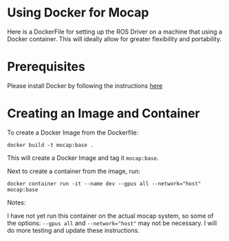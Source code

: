 # Using Docker for Mocap

Here is a DockerFile for setting up the ROS Driver on a machine that using a Docker container.
This will ideally allow for greater flexibility and portability.


# Prerequisites

Please install Docker by following the instructions [here](https://docs.docker.com/engine/install/)


# Creating an Image and Container

To create a Docker Image from the Dockerfile:

```
docker build -t mocap:base .
```

This will create a Docker Image and tag it `mocap:base`.


Next to create a container from the image, run:
```
docker container run -it --name dev --gpus all --network="host" mocap:base 
```

Notes:

I have not yet run this container on the actual mocap system, so some of the options: `--gpus all` and `--network="host"` may not be necessary. I will do more testing and update these instructions.